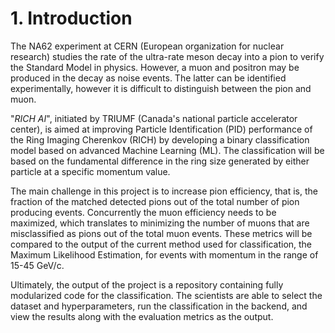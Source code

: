# 1. Introduction

The NA62 experiment at CERN (European organization for nuclear research) studies the rate of the ultra-rate meson decay into a pion to verify the Standard Model in physics. However, a muon and positron may be produced in the decay as noise events. The latter can be identified experimentally, however it is difficult to distinguish between the pion and muon. 

 "*RICH AI*", initiated by TRIUMF (Canada's national particle accelerator center), is aimed at improving Particle Identification (PID) performance of the Ring Imaging Cherenkov (RICH) by developing a binary classification model based on advanced Machine Learning (ML).  The classification will be based on the fundamental difference in the ring size generated by either particle at a specific momentum value.

The main challenge in this project is to increase pion efficiency, that is, the fraction of the matched detected pions out of the total number of pion producing events. Concurrently the muon efficiency needs to be maximized, which translates to minimizing the number of muons that are misclassified as pions out of the total muon events. These metrics will be compared to the output of the current method used for classification, the Maximum Likelihood Estimation, for events with momentum in the range of 15-45 GeV/c.

Ultimately, the output of the project is a repository containing fully modularized code for the classification. The scientists are able to  select the dataset and hyperparameters, run the classification in the backend, and view the results along with the evaluation metrics as the output. 
